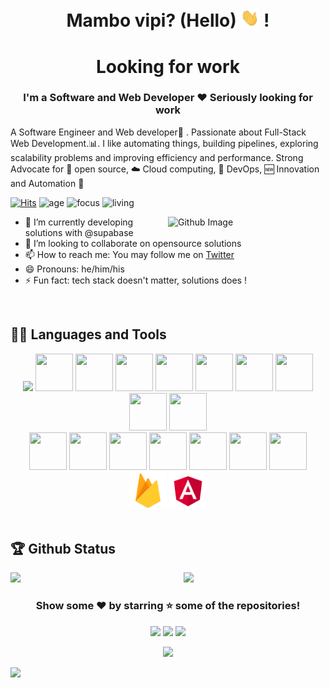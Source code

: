 <h1 align="center"> Mambo vipi? (Hello)  <img src="https://raw.githubusercontent.com/ABSphreak/ABSphreak/master/gifs/Hi.gif" width="30px"> ! </h1>
<h1 align='center'> Looking for work </h1>
<h3 align="center">I'm a Software and Web Developer ❤ Seriously looking for work</h3>
  
A Software Engineer and Web developer🎯 . Passionate about Full-Stack Web Development.:bar_chart:. I like automating things, building pipelines, exploring scalability problems and improving efficiency and performance. Strong Advocate for 📜 open source, :cloud: Cloud computing, 🚀 DevOps, :new: Innovation and Automation :robot: 

[![Hits](https://hits.seeyoufarm.com/api/count/incr/badge.svg?url=https%3A%2F%2Fgithub.com%2Fhenrykorir)](https://hits.seeyoufarm.com)
![age](https://img.shields.io/badge/age-none-blue)
![focus](https://img.shields.io/badge/focus-FullStack-brightgreen)
![living](https://img.shields.io/badge/living-p2p-3c9)

<img width="50%" align="right" alt="Github Image" src="https://raw.githubusercontent.com/onimur/.github/master/.resources/git-header.svg" />

- 🌱 I’m currently developing solutions with @supabase
- 👯 I’m looking to collaborate on opensource solutions
- 📫 How to reach me: You may follow me on [Twitter](https://www.twitter.com/k04ir) 
- 😄 Pronouns: he/him/his
- ⚡ Fun fact: tech stack doesn't matter, solutions does ! 
<br />


## 👨‍💻 Languages and Tools

<div align="center">
<img src="https://img.icons8.com/color/48/000000/c-programming.png"/>
<img src="https://github.com/henrykorir/henrykorir/blob/master/logos/c++.png?raw=true" height="60" width="60">
<img src="https://github.com/henrykorir/henrykorir/blob/master/logos/python.png?raw=true" height="60" width="60">
<img src="https://github.com/henrykorir/henrykorir/blob/master/logos/JS.png?raw=true" height="60" width="60">
<img src="https://cdn.iconscout.com/icon/free/png-512/node-js-1174925.png" height="60" width="60">
<img src="https://github.com/henrykorir/henrykorir/blob/master/logos/next.png?raw=true" height="60" width="60">
<img src="https://github.com/henrykorir/henrykorir/blob/master/logos/css.png?raw=true" height="60" width="60">
<img src="https://github.com/henrykorir/henrykorir/blob/master/logos/html.png?raw=true" height="60" width="60">
<img src="https://github.com/henrykorir/henrykorir/blob/master/logos/django.jpg?raw=true" height="60" width="60">
<img src="https://img.icons8.com/color/452/mongodb.png" height="60" width="60">

<br>

<img src="https://github.com/henrykorir/henrykorir/blob/master/logos/react.png?raw=true" height="60" width="60">
<img src="https://github.com/henrykorir/henrykorir/blob/master/logos/php.png?raw=true" height="60" width="60">
<img src="https://github.com/henrykorir/henrykorir/blob/master/logos/sql.png?raw=true" height="60" width="60">
<img src="https://github.com/henrykorir/henrykorir/blob/master/logos/postgres.png?raw=true" height="60" width="60">
<img src="https://github.com/henrykorir/henrykorir/blob/master/logos/git.png?raw=true" height="60" width="60">
<img src="https://github.com/henrykorir/henrykorir/blob/master/logos/vs.png?raw=true" height="60" width="60">
<img src="https://github.com/henrykorir/henrykorir/blob/master/logos/bootstrap.png?raw=true" height="60" width="60">
<img height="60" src="https://raw.githubusercontent.com/github/explore/80688e429a7d4ef2fca1e82350fe8e3517d3494d/topics/firebase/firebase.png">
<img height="60" src="https://raw.githubusercontent.com/github/explore/80688e429a7d4ef2fca1e82350fe8e3517d3494d/topics/angular/angular.png">

</div>

<br >

## 🏆 Github Status

<img  src="https://github-readme-stats.vercel.app/api?username=henrykorir&show_icons=true&hide_border=true&theme=dark" width="45%" align="right" >

<img  src="https://github-readme-streak-stats.herokuapp.com/?user=henrykorir&theme=dark" width="45%" >

<br>

<div align="center">


### Show some ❤️ by starring ⭐ some of the repositories!


[<img src="https://img.shields.io/badge/linkedin-%230077B5.svg?&style=for-the-badge&logo=linkedin&logoColor=white">](https://www.linkedin.com/in/henrykorir/)
[<img src="https://img.shields.io/badge/twitter-%231877F2.svg?&style=for-the-badge&logo=twitter&logoColor=white">](https://www.twitter.com/k04ir/)
[<img src="https://img.shields.io/badge/facebook-%231877F2.svg?&style=for-the-badge&logo=facebook&logoColor=white">](https://www.facebook.com/henrykorir/)


<a href="https://dev.to/henrykorir"><img height="50" src="https://d2fltix0v2e0sb.cloudfront.net/dev-badge.svg"></a>

</div>

![](https://raw.githubusercontent.com/halfrost/halfrost/master/icons/header_.png)


